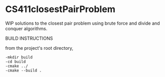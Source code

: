 # CS411closestPairProblem

WIP solutions to the closest pair problem using brute force and divide and conquer algorithms.


BUILD INSTRUCTIONS

from the project's root directory,

    -mkdir build
    -cd build
    -cmake ../
    -cmake --build .
